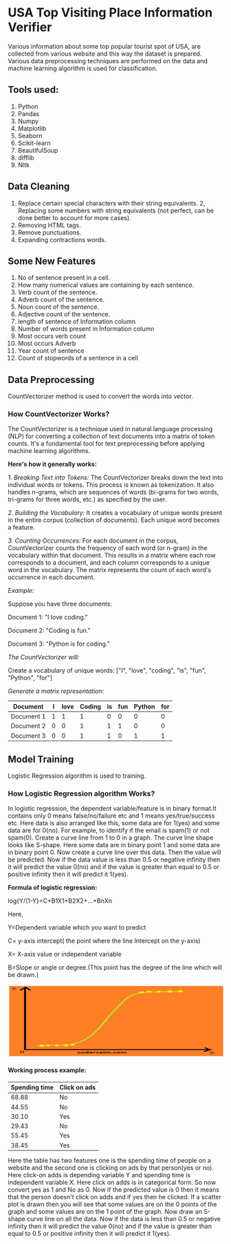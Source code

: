 # USA Top Visiting Place Information Verifier
Various information about some top popular tourist spot of  USA, are collected from various website and this way the dataset is prepared. Various data preprocessing techniques are performed on the data and machine learning algorithm is used for classification.

## Tools used:
1. Python 
2. Pandas
3. Numpy
4. Matplotlib
5. Seaborn
6. Scikit-learn
7. BeautifulSoup
8. difflib
9. Nltk

## Data Cleaning
1. Replace certain special characters with their string equivalents.
2, Replacing some numbers with string equivalents (not perfect, can be done better to account for more cases).
3. Removing HTML tags.
4. Remove punctuations.
5. Expanding contractions words.

## Some New Features
1. No of sentence present in a cell.
3. How many numerical values are containing by each sentence.
4. Verb count of the sentence.
4. Adverb count of the sentence.
4. Noun count of the sentence.
4. Adjective count of the sentence.
5. length of sentence of Information column
6. Number of words present in Information column
7. Most occurs verb count
8. Most occurs Adverb
9. Year count of sentence
10. Count of stopwords of a sentence in a cell
 
## Data Preprocessing
CountVectorizer method is used to convert the words into vector.

### How CountVectorizer Works?
The CountVectorizer is a technique used in natural language processing (NLP) for converting a collection of text documents into a matrix of token counts. It's a fundamental tool for text preprocessing before applying machine learning algorithms. 

**Here's how it generally works:**

*1. Breaking Text into Tokens:* The CountVectorizer breaks down the text into individual words or tokens. This process is known as tokenization. It also handles n-grams, which are sequences of words (bi-grams for two words, tri-grams for three words, etc.) as specified by the user.

*2. Building the Vocabulary:* It creates a vocabulary of unique words present in the entire corpus (collection of documents). Each unique word becomes a feature.

*3. Counting Occurrences:* For each document in the corpus, CountVectorizer counts the frequency of each word (or n-gram) in the vocabulary within that document. This results in a matrix where each row corresponds to a document, and each column corresponds to a unique word in the vocabulary. The matrix represents the count of each word's occurrence in each document.

*Example:*

Suppose you have three documents:

Document 1: "I love coding."

Document 2: "Coding is fun."

Document 3: "Python is for coding."

*The CountVectorizer will:*

Create a vocabulary of unique words: ["I", "love", "coding", "is", "fun", "Python", "for"]

*Generate a matrix representation:*

| Document | I | love | Coding | is | fun | Python | for|
| ------ | ----------- | ----------- | ----------- | ----------- | ----------- | ----------- | ----------- |
| Document 1 | 1 | 1 | 1 | 0 | 0 | 0 | 0 |
| Document 2 | 0 | 0 | 1 | 1 | 1 | 0 | 0 |
| Document 3 | 0 | 0 | 1 | 1 | 0 | 1 | 1 |

## Model Training
Logistic Regression algorithm is used to training.

### How Logistic Regression algorithm Works?
In logistic regression, the dependent variable/feature is in binary format.It contains only 0 means false/no/failure etc and 1 means yes/true/success etc. Here data is also arranged like this, some data are for 1(yes) and some data are for 0(no). For example, to identify if the email is spam(1) or not spam(0). Create a curve line from 1 to 0 in a graph. The curve line shape looks like S-shape. Here some data are in binary point 1 and some data are in binary point 0. Now create a curve line over this data. Then the value will be predicted. Now if the data value is less than 0.5 or negative infinity then it will predict the value 0(no) and if the value is greater than equal to 0.5 or positive infinity then it will predict it 1(yes).

**Formula of logistic regression:**

log{Y/(1-Y}=C+B1X1+B2X2+...+BnXn

Here,

Y=Dependent variable which you want to predict

C= y-axis intercept( the point where the line Intercept on the y-axis)

X= X-axis value or independent variable

B=Slope or angle or degree.(This point has the degree of the line which will be drawn.)

![Logistic Regression algorithm](https://github.com/Rafsun001/USA_top_visiting_place_info_varifier/blob/main/Logistic%20Regression%20algorithm.png?raw=true )

#### Working process example:
| Spending time | Click on ads |
| ------ | ----------- |
| 68.88 | No |
| 44.55 | No |
| 30.10 | Yes |
| 29.43 | No |
| 55.45 | Yes |
| 38.45 | Yes |

Here the table has two features one is the spending time of people on a website and the second one is clicking on ads by that person(yes or no). Here click-on adds is depending variable Y and spending time is independent variable X. Here click on adds is in categorical form. So now convert yes as 1 and No as 0. Now if the predicted value is 0 then it means that the person doesn't click on adds and if yes then he clicked. If a scatter plot is drawn then you will see that some values are on the 0 points of the graph and some values are on the 1 point of the graph. Now draw an S-shape curve line on all the data. Now if the data is less than 0.5 or negative infinity then it will predict the value 0(no) and if the value is greater than equal to 0.5 or positive infinity then it will predict it 1(yes).
